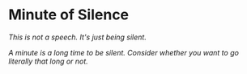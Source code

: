# Minute of Silence

*This is not a speech.  It's just being silent.*

*A minute is a long time to be silent.  Consider whether you want to go literally that long or not.*